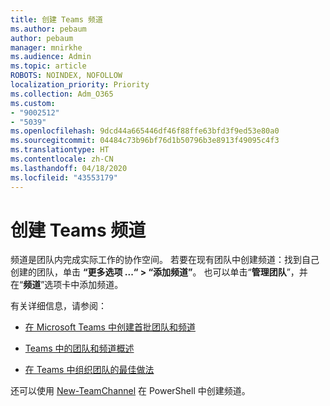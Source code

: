 ```yaml
---
title: 创建 Teams 频道
ms.author: pebaum
author: pebaum
manager: mnirkhe
ms.audience: Admin
ms.topic: article
ROBOTS: NOINDEX, NOFOLLOW
localization_priority: Priority
ms.collection: Adm_O365
ms.custom:
- "9002512"
- "5039"
ms.openlocfilehash: 9dcd44a665446df46f88ffe63bfd3f9ed53e80a0
ms.sourcegitcommit: 04484c73b96bf76d1b50796b3e8913f49095c4f3
ms.translationtype: HT
ms.contentlocale: zh-CN
ms.lasthandoff: 04/18/2020
ms.locfileid: "43553179"
---
```

# <a name="create-a-teams-channel"></a>创建 Teams 频道

频道是团队内完成实际工作的协作空间。 若要在现有团队中创建频道：找到自己创建的团队，单击 **“更多选项 ...“ > “添加频道”**。 也可以单击“**管理团队**”，并在“**频道**”选项卡中添加频道。

有关详细信息，请参阅：

- [在 Microsoft Teams 中创建首批团队和频道](https://docs.microsoft.com/MicrosoftTeams/get-started-with-teams-create-your-first-teams-and-channels)

- [Teams 中的团队和频道概述](https://docs.microsoft.com/microsoftteams/teams-channels-overview)

- [在 Teams 中组织团队的最佳做法](https://docs.microsoft.com/MicrosoftTeams/best-practices-organizing)

还可以使用 [New-TeamChannel](https://docs.microsoft.com/powershell/module/teams/new-teamchannel?view=teams-ps) 在 PowerShell 中创建频道。 
